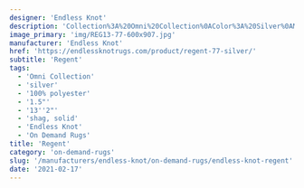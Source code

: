 ```yaml
---
designer: 'Endless Knot'
description: 'Collection%3A%20Omni%20Collection%0AColor%3A%20Silver%0AMaterial%3A%20100%25%20PolyesterPile%3A%201.5%22Width%3A%2013%272%22Style%3A%20Shag%2C%20Solid'
image_primary: 'img/REG13-77-600x907.jpg'
manufacturer: 'Endless Knot'
href: 'https://endlessknotrugs.com/product/regent-77-silver/'
subtitle: 'Regent'
tags:
  - 'Omni Collection'
  - 'silver'
  - '100% polyester'
  - '1.5"'
  - '13''2"'
  - 'shag, solid'
  - 'Endless Knot'
  - 'On Demand Rugs'
title: 'Regent'
category: 'on-demand-rugs'
slug: '/manufacturers/endless-knot/on-demand-rugs/endless-knot-regent'
date: '2021-02-17'
---
```

